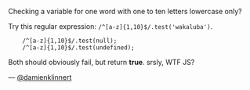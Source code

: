 Checking a variable for one word with one to ten letters lowercase only?

Try this regular expression: `/^[a-z]{1,10}$/.test('wakaluba')`.

```
    /^[a-z]{1,10}$/.test(null);
    /^[a-z]{1,10}$/.test(undefined);
```

Both should obviously fail, but return **true**. srsly, WTF JS?

— [@damienklinnert][1]

[1]:https://twitter.com/damienklinnert]
